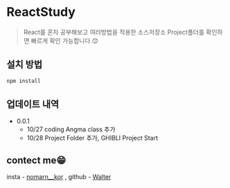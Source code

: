 # ReactStudy
> React를 혼자 공부해보고 여러방법을 적용한 소스저장소
> Project폴더를 확인하면 빠르게 확인 가능합니다.😊  

## 설치 방법

```sh
npm install
```

## 업데이트 내역

* 0.0.1
    * 10/27 coding Angma class 추가
	* 10/28 Project Folder 추가, GHIBLI Project Start
 
## contect me😁
insta - [nomarn__kor](https://www.instagram.com/norman__kor/?hl=ko) ,
github - [Walter](https://github.com/okchanho)       
